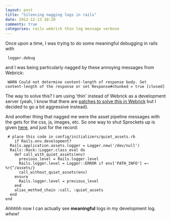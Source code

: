 ```yaml
---
layout: post
title: "Silencing nagging logs in rails"
date: 2012-12-13 10:20
comments: true
categories: rails webrick thin log message verbose
---
```


Once upon a time, I was trying to do some meaningful debugging in rails with
<pre><code> logger.debug </pre></code>

and I was being particularly nagged by these annoying messages from Webrick:
<pre><code> WARN Could not determine content-length of response body. Set content-length of the response or set Response#chunked = true [closed]
</pre></code>

The way to solve this? I am using 'thin' instead of Webrick as a development server (yeah, I know that there are [patches to solve this in Webrick](https://bugs.ruby-lang.org/attachments/2300/204_304_keep_alive.patch) but I decided to go a bit aggressive instead).

And another thing that nagged me were the asset pipeline messages with the gets for the css, js, images, etc. So one way to shut Sprockets up is given [here](http://stackoverflow.com/questions/6312448/how-to-disable-logging-of-asset-pipeline-sprockets-messages-in-rails-3-1), and just for the record:

<pre><code> # place this code in config/initializers/quiet_assets.rb
	if Rails.env.development?
  Rails.application.assets.logger = Logger.new('/dev/null')
  Rails::Rack::Logger.class_eval do
    def call_with_quiet_assets(env)
      previous_level = Rails.logger.level
      Rails.logger.level = Logger::ERROR if env['PATH_INFO'] =~ %r{^/assets/}
      call_without_quiet_assets(env)
    ensure
      Rails.logger.level = previous_level
    end
    alias_method_chain :call, :quiet_assets
  end
end
</pre></code>

Ahhhhh now I can actually see **meaningful** logs in my development log. *whew!*
